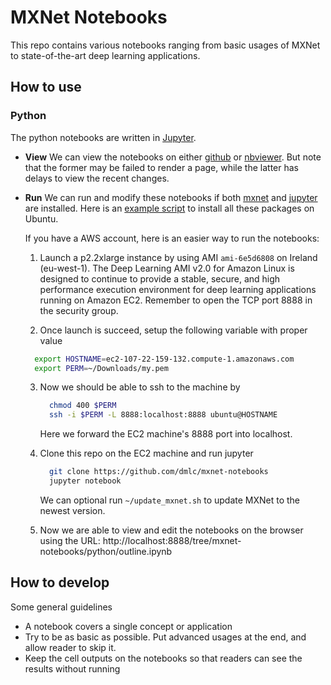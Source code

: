 # MXNet Notebooks

This repo contains various notebooks ranging from basic usages of MXNet to
state-of-the-art deep learning applications.

## How to use

### Python

The python notebooks are written in [Jupyter](http://jupyter.org/).

- **View** We can view the notebooks on either
  [github](https://github.com/dmlc/mxnet-notebooks/blob/master/python/outline.ipynb)
  or
  [nbviewer](http://nbviewer.jupyter.org/github/dmlc/mxnet-notebooks/blob/master/python/outline.ipynb). But
  note that the former may be failed to render a page, while the latter has
  delays to view the recent changes.

- **Run** We can run and modify these notebooks if both [mxnet](http://mxnet.io/get_started/index.html#setup-and-installation) and [jupyter](http://jupyter.org/) are
  installed. Here is an [example script](https://gist.github.com/mli/b64322f446b2043e3350ddcbfa5957be) to install all these packages on Ubuntu.

  If you have a AWS account, here is an easier way to run the notebooks:

  1.  Launch a p2.2xlarge instance by using AMI `ami-6e5d6808` on Ireland (eu-west-1). The Deep Learning AMI v2.0 for Amazon Linux is designed to continue to provide a stable, secure, and high performance execution environment for deep learning applications running on Amazon EC2. Remember to open the TCP port 8888 in the security group.

  2.  Once launch is succeed, setup the following variable with proper value

    ```bash
      export HOSTNAME=ec2-107-22-159-132.compute-1.amazonaws.com
      export PERM=~/Downloads/my.pem
    ```

   3. Now we should be able to ssh to the machine by

      ```bash
        chmod 400 $PERM
        ssh -i $PERM -L 8888:localhost:8888 ubuntu@HOSTNAME
      ```

      Here we forward the EC2 machine's 8888 port into localhost.

   4. Clone this repo on the EC2 machine and run jupyter

      ```bash
        git clone https://github.com/dmlc/mxnet-notebooks
        jupyter notebook
      ```
   	  We can optional run `~/update_mxnet.sh` to update MXNet to the newest version.

   5. Now we are able to view and edit the notebooks on the browser using the URL: http://localhost:8888/tree/mxnet-notebooks/python/outline.ipynb


## How to develop

Some general guidelines

- A notebook covers a single concept or application
- Try to be as basic as possible. Put advanced usages at the end, and allow reader to skip it.
- Keep the cell outputs on the notebooks so that readers can see the results without running
